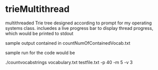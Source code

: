 # trieMultithread
multithreaded Trie tree designed according to prompt for my operating systems class. incluedes a live progress bar to display thread progress, which would be printed to stdout 

sample output contained in countNumOfContainedVocab.txt


sample run for the code would be 

./countvocabstrings vocabulary.txt testfile.txt -p 40 -m 5 -v 3
